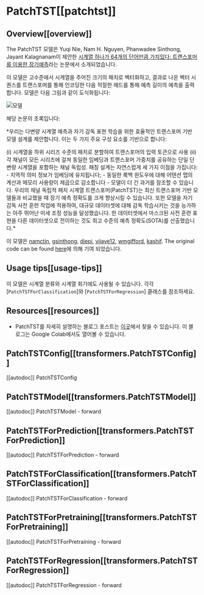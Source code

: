 <!--Copyright 2023 The HuggingFace Team. All rights reserved.

Licensed under the Apache License, Version 2.0 (the "License"); you may not use this file except in compliance with
the License. You may obtain a copy of the License at

http://www.apache.org/licenses/LICENSE-2.0

Unless required by applicable law or agreed to in writing, software distributed under the License is distributed on
an "AS IS" BASIS, WITHOUT WARRANTIES OR CONDITIONS OF ANY KIND, either express or implied. See the License for the
specific language governing permissions and limitations under the License.

⚠️ Note that this file is in Markdown but contain specific syntax for our doc-builder (similar to MDX) that may not be
rendered properly in your Markdown viewer.

-->

# PatchTST[[patchtst]]

## Overview[[overview]]

The PatchTST 모델은 Yuqi Nie, Nam H. Nguyen, Phanwadee Sinthong, Jayant Kalagnanam이 제안한 [시계열 하나가 64개의 단어만큼 가치있다: 트랜스포머를 이용한 장기예측](https://arxiv.org/abs/2211.14730)라는 논문에서 소개되었습니다.

이 모델은 고수준에서 시계열을 주어진 크기의 패치로 벡터화하고, 결과로 나온 벡터 시퀀스를 트랜스포머를 통해 인코딩한 다음 적절한 헤드를 통해 예측 길이의 예측을 출력합니다. 모델은 다음 그림과 같이 도식화됩니다:

![모델](https://github.com/namctin/transformers/assets/8100/150af169-29de-419a-8d98-eb78251c21fa)

해당 논문의 초록입니다:

*우리는 다변량 시계열 예측과 자기 감독 표현 학습을 위한 효율적인 트랜스포머 기반 모델 설계를 제안합니다. 이는 두 가지 주요 구성 요소를 기반으로 합니다: 

(i) 시계열을 하위 시리즈 수준의 패치로 분할하여 트랜스포머의 입력 토큰으로 사용
(ii) 각 채널이 모든 시리즈에 걸쳐 동일한 임베딩과 트랜스포머 가중치를 공유하는 단일 단변량 시계열을 포함하는 채널 독립성. 패칭 설계는 자연스럽게 세 가지 이점을 가집니다: 
    - 지역적 의미 정보가 임베딩에 유지됩니다; 
    - 동일한 룩백 윈도우에 대해 어텐션 맵의 계산과 메모리 사용량이 제곱으로 감소합니다
    - 모델이 더 긴 과거를 참조할 수 있습니다. 
    우리의 채널 독립적 패치 시계열 트랜스포머(PatchTST)는 최신 트랜스포머 기반 모델들과 비교했을 때 장기 예측 정확도를 크게 향상시킬 수 있습니다. 또한 모델을 자기 감독 사전 훈련 작업에 적용하여, 대규모 데이터셋에 대해 감독 학습시키는 것을 능가하는 아주 뛰어난 미세 조정 성능을 달성했습니다. 한 데이터셋에서 마스크된 사전 훈련 표현을 다른 데이터셋으로 전이하는 것도 최고 수준의 예측 정확도(SOTA)를 산출했습니다.*

이 모델은 [namctin](https://huggingface.co/namctin), [gsinthong](https://huggingface.co/gsinthong), [diepi](https://huggingface.co/diepi), [vijaye12](https://huggingface.co/vijaye12), [wmgifford](https://huggingface.co/wmgifford), [kashif](https://huggingface.co/kashif). The original code can be found [here](https://github.com/yuqinie98/PatchTST)에 의해 기여 되었습니다.

## Usage tips[[usage-tips]]

이 모델은 시계열 분류와 시계열 회기에도 사용될 수 있습니다. 각각 [`PatchTSTForClassification`]와 [`PatchTSTForRegression`] 클래스를 참조하세요.

## Resources[[resources]]

- PatchTST를 자세히 설명하는 블로그 포스트는 [이곳](https://huggingface.co/blog/patchtst)에서 찾을 수 있습니다. 
이 블로그는 Google Colab에서도 열어볼 수 있습니다.

## PatchTSTConfig[[transformers.PatchTSTConfig]]

[[autodoc]] PatchTSTConfig

## PatchTSTModel[[transformers.PatchTSTModel]]

[[autodoc]] PatchTSTModel
    - forward

## PatchTSTForPrediction[[transformers.PatchTSTForPrediction]]

[[autodoc]] PatchTSTForPrediction
    - forward

## PatchTSTForClassification[[transformers.PatchTSTForClassification]]

[[autodoc]] PatchTSTForClassification
    - forward

## PatchTSTForPretraining[[transformers.PatchTSTForPretraining]]

[[autodoc]] PatchTSTForPretraining
    - forward

## PatchTSTForRegression[[transformers.PatchTSTForRegression]]

[[autodoc]] PatchTSTForRegression
    - forward

